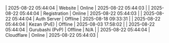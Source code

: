 | 2025-08-22 05:44:04 | Website | Online | 2025-08-22 05:44:03 |
| 2025-08-22 05:44:04 | Registration | Online | 2025-08-22 05:44:03 |
| 2025-08-22 05:44:04 | Auth Server | Offline | 2025-08-18 09:33:31 |
| 2025-08-22 05:44:04 | Kezan (PvE) | Offline | 2025-08-03 17:58:02 |
| 2025-08-22 05:44:04 | Gurubashi (PvP) | Offline | N/A |
| 2025-08-22 05:44:04 | Cloudflare | Online | 2025-08-22 05:44:03 |
